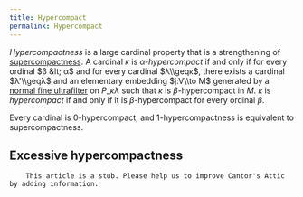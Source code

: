 ```yaml
---
title: Hypercompact
permalink: Hypercompact
---
```












*Hypercompactness* is a large cardinal property that is a strengthening
of
[supercompactness](Supercompact "Supercompact").
A cardinal $κ$ is *$α$-hypercompact* if and only if for
every ordinal $β &lt; α$ and for every cardinal
$λ\\geqκ$, there exists a cardinal $λ'\\geqλ$
and an elementary embedding $j:V\\to M$ generated by a [normal fine
ultrafilter](Filter "Filter")
on $P\_κλ$ such that $κ$ is $β$-hypercompact in
$M$. $κ$ is *hypercompact* if and only if it is
$β$-hypercompact for every ordinal $β$.

Every cardinal is 0-hypercompact, and 1-hypercompactness is equivalent
to supercompactness.

## Excessive hypercompactness

        This article is a stub. Please help us to improve Cantor's Attic by adding information.


